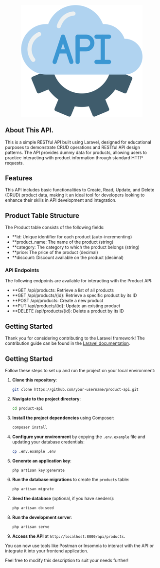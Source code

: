 <p align="center"><a href="https://laravel.com" target="_blank"><img src="https://github.com/FadillMD/restfull-api-product/blob/master/public/rest-api-logo.png" width="400" alt="Laravel Logo"></a></p>

<!-- <p align="center">
<a href="https://github.com/laravel/framework/actions"><img src="https://github.com/laravel/framework/workflows/tests/badge.svg" alt="Build Status"></a>
<a href="https://packagist.org/packages/laravel/framework"><img src="https://img.shields.io/packagist/dt/laravel/framework" alt="Total Downloads"></a>
<a href="https://packagist.org/packages/laravel/framework"><img src="https://img.shields.io/packagist/v/laravel/framework" alt="Latest Stable Version"></a>
<a href="https://packagist.org/packages/laravel/framework"><img src="https://img.shields.io/packagist/l/laravel/framework" alt="License"></a>
</p> -->

## About This API.

This is a simple RESTful API built using Laravel, designed for educational purposes to demonstrate CRUD operations and RESTful API design patterns. The API provides dummy data for products, allowing users to practice interacting with product information through standard HTTP requests.

## Features

This API includes basic functionalities to Create, Read, Update, and Delete (CRUD) product data, making it an ideal tool for developers looking to enhance their skills in API development and integration.

## Product Table Structure

The Product table consists of the following fields:

- **id: Unique identifier for each product (auto-incrementing)
- **product_name: The name of the product (string)
- **category: The category to which the product belongs (string)
- **price: The price of the product (decimal)
- **discount: Discount available on the product (decimal)

### API Endpoints

The following endpoints are available for interacting with the Product API:

- **GET /api/products: Retrieve a list of all products
- **GET /api/products/{id}: Retrieve a specific product by its ID
- **POST /api/products: Create a new product
- **PUT /api/products/{id}: Update an existing product
- **DELETE /api/products/{id}: Delete a product by its ID

## Getting Started

Thank you for considering contributing to the Laravel framework! The contribution guide can be found in the [Laravel documentation](https://laravel.com/docs/contributions).

## Getting Started

Follow these steps to set up and run the project on your local environment:

1. **Clone this repository**:
    ```bash
    git clone https://github.com/your-username/product-api.git
    ```

2. **Navigate to the project directory**:
    ```bash
    cd product-api
    ```

3. **Install the project dependencies** using Composer:
    ```bash
    composer install
    ```

4. **Configure your environment** by copying the `.env.example` file and updating your database credentials:
    ```bash
    cp .env.example .env
    ```

5. **Generate an application key**:
    ```bash
    php artisan key:generate
    ```

6. **Run the database migrations** to create the `products` table:
    ```bash
    php artisan migrate
    ```

7. **Seed the database** (optional, if you have seeders):
    ```bash
    php artisan db:seed
    ```

8. **Run the development server**:
    ```bash
    php artisan serve
    ```

9. **Access the API** at `http://localhost:8000/api/products`.

You can now use tools like Postman or Insomnia to interact with the API or integrate it into your frontend application.


Feel free to modify this description to suit your needs further!

